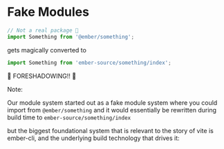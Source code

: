 # Fake Modules

```js
// Not a real package 🫠
import Something from '@ember/something';
```
<!-- .element style="font-size: 100%" -->

gets magically converted to

```js
import Something from 'ember-source/something/index';
```
<!-- .element style="font-size: 80%" -->

🔔 FORESHADOWING!! 🔔
<!-- .element class="fragment" -->

Note:

Our module system started out as a fake module system where you could import from `@ember/something` and it would essentially be rewritten during build time to `ember-source/something/index`

but the biggest foundational system that is relevant to the story of vite is ember-cli, and the underlying build technology that drives it: